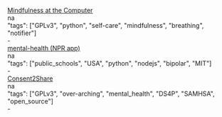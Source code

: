 [Mindfulness at the Computer](https://github.com/SunyataZero/mindfulness-at-the-computer)<br />
na<br />
"tags": ["GPLv3", "python", "self-care", "mindfulness", "breathing", "notifier"]<br />
-<br />
[mental-health (NPR app)](https://github.com/nprapps/mental-health)<br />
na<br />
"tags": ["public_schools", "USA", "python", "nodejs", "bipolar", "MIT"]<br />
-<br />
[Consent2Share](https://github.com/bhits/consent2share)<br />
na<br />
"tags": ["GPLv3", "over-arching", "mental_health", "DS4P", "SAMHSA", "open_source"]<br />
-<br />
